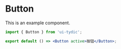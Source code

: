 # Button

This is an example component.

```jsx
import { Button } from 'ui-tydic';

export default () => <Button active>按钮</Button>;
```
